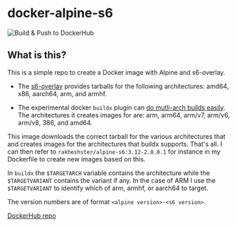 # docker-alpine-s6
![Build & Push to DockerHub](https://github.com/rakheshster/docker-alpine-s6/workflows/Buildx%20%26%20Push%20to%20DockerHub/badge.svg)
## What is this?
This is a simple repo to create a Docker image with Alpine and s6-overlay. 

  * The [s6-overlay](https://github.com/just-containers/s6-overlay) provides tarballs for the following architectures: amd64, x86, aarch64, arm, and armhf. 

  * The experimental docker `buildx` plugin can [do mutli-arch builds easily](https://www.docker.com/blog/multi-arch-build-and-images-the-simple-way/). The architectures it creates images for are: arm, arm64, arm/v7, arm/v6, arm/v8, 386, and amd64. 

This image downloads the correct tarball for the various architectures that and creates images for the architectures that buildx supports. That's all. I can then refer to `rakheshster/alpine-s6:3.12-2.0.0.1` for instance in my Dockerfile to create new images based on this.  

In `buildx` the `$TARGETARCH` variable contains the architecture while the `$TARGETVARIANT` contains the variant if any. In the case of ARM I use the `$TARGETVARIANT` to identify which of arm, armhf, or aarch64 to target. 

The version numbers are of format `<alpine version>-<s6 version>`. 

[DockerHub repo](https://hub.docker.com/repository/docker/rakheshster/alpine-s6)
